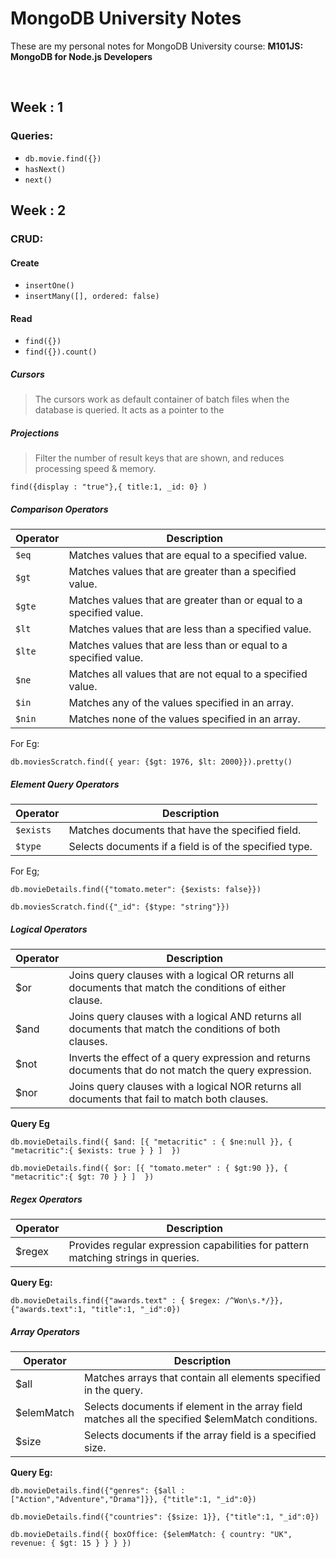 # MongoDB University Notes

These are my personal notes for MongoDB University course: **M101JS: MongoDB for Node.js Developers**

<br/>

## Week : 1

### Queries:

- `db.movie.find({})`
- `hasNext()`
- `next()`

## Week : 2

### CRUD:

#### Create

- `insertOne()`
- `insertMany([], ordered: false)`

#### Read

- `find({})`
- `find({}).count()`

##### Cursors
> The cursors work as default container of batch files when the database is queried. It acts as a pointer to the 

##### Projections
> Filter the number of result keys that are shown, and reduces processing speed & memory.

```shell
find({display : "true"},{ title:1, _id: 0} )
```


##### Comparison Operators

|	Operator	| 		Description		|
|---------------|-----------------------|
|`$eq`			|Matches values that are equal to a specified value.|
|`$gt`			|Matches values that are greater than a specified value.|
|`$gte`			|Matches values that are greater than or equal to a specified value.|
|`$lt`			|Matches values that are less than a specified value.|
|`$lte`			|Matches values that are less than or equal to a specified value.|
|`$ne`			|Matches all values that are not equal to a specified value.|
|`$in`			|Matches any of the values specified in an array.|
|`$nin`			|Matches none of the values specified in an array.|

For Eg:

```shell
db.moviesScratch.find({ year: {$gt: 1976, $lt: 2000}}).pretty()
```


##### Element Query Operators

|	Operator	| 		Description		|
|---------------|-----------------------|
|`$exists`		|Matches documents that have the specified field.|
|`$type`		|Selects documents if a field is of the specified type.|

For Eg;

```shell
db.movieDetails.find({"tomato.meter": {$exists: false}})
```

```shell
db.moviesScratch.find({"_id": {$type: "string"}})
```


##### Logical Operators

|	Operator	| 		Description		|
|---------------|-----------------------|
|$or			|Joins query clauses with a logical OR returns all documents that match the conditions of either clause.|
|$and			|Joins query clauses with a logical AND returns all documents that match the conditions of both clauses.|
|$not			|Inverts the effect of a query expression and returns documents that do not match the query expression.|
|$nor			|Joins query clauses with a logical NOR returns all documents that fail to match both clauses.|

**Query Eg**

```shell
db.movieDetails.find({ $and: [{ "metacritic" : { $ne:null }}, { "metacritic":{ $exists: true } } ]  })
```
```shell
db.movieDetails.find({ $or: [{ "tomato.meter" : { $gt:90 }}, { "metacritic":{ $gt: 70 } } ]  })
```

##### Regex Operators

|	Operator	| 		Description		|
|---------------|-----------------------|
|$regex 		|Provides regular expression capabilities for pattern matching strings in queries.|

**Query Eg:**

```shell
db.movieDetails.find({"awards.text" : { $regex: /^Won\s.*/}}, {"awards.text":1, "title":1, "_id":0})
```

##### Array Operators

|	Operator	| 		Description		|
|---------------|-----------------------|
|$all			|Matches arrays that contain all elements specified in the query.|
|$elemMatch		|Selects documents if element in the array field matches all the specified $elemMatch conditions.|
|$size			|Selects documents if the array field is a specified size.|

**Query Eg:**

```shell
db.movieDetails.find({"genres": {$all : ["Action","Adventure","Drama"]}}, {"title":1, "_id":0})
```
```shell
db.movieDetails.find({"countries": {$size: 1}}, {"title":1, "_id":0})
```
```shell
db.movieDetails.find({ boxOffice: {$elemMatch: { country: "UK", revenue: { $gt: 15 } } } })
```


